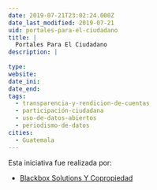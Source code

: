 ```yaml
---
date: 2019-07-21T23:02:24.000Z
date_last_modified: 2019-07-21
uid: portales-para-el-ciudadano
title: |
  Portales Para El Ciudadano
description: |
  
type: 
website: 
date_ini: 
date_end: 
tags:
  - transparencia-y-rendicion-de-cuentas
  - participación-ciudadana
  - uso-de-datos-abiertos
  - periodismo-de-datos
cities: 
  - Guatemala
---
```


Esta iniciativa fue realizada por:

- [Blackbox Solutions Y Copropiedad](/organizaciones/blackbox-solutions-y-copropiedad)
